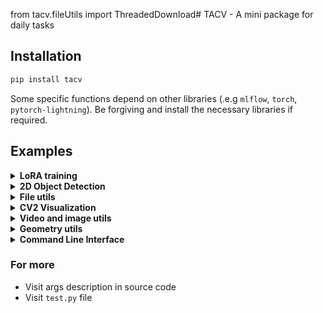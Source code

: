 from tacv.fileUtils import ThreadedDownload# TACV - A mini package for daily tasks

## Installation

```bash
pip install tacv
```

Some specific functions depend on other libraries (.e.g `mlflow`, `torch`, `pytorch-lightning`). Be forgiving and install the necessary libraries if required.

## Examples

<details>
<summary> <b>LoRA training</b></summary>

Adding LoRA to your model and start training as usual with minimal code changes.

1. Define a boilerplate class that inherit both AnyLoRA and the model you want to play, in this case GPTNeoForCausalLM

```python
from tacv.torch import AnyLoRA
from transformers import GPTNeoForCausalLM


class GPTNeoLoRA(GPTNeoForCausalLM, AnyLoRA):
    def __init__(self, config):
        GPTNeoForCausalLM.__init__(self, config)
```

2. Add LoRA to layers that you think it could bring the training benefit, here we choose the Key and Value matrices in
   all self-attention blocks

```python
# init your LoRA model
model = GPTNeoLoRA.from_pretrained("EleutherAI/gpt-neo-1.3B", low_cpu_mem_usage=True)

model.init_lora(rank=8, layers_contain=["k_proj", "v_proj"])

# Also give "layers_end_with" and "layers_start_with" a try
model.init_lora(rank=4, layers_end_with="q_proj", layers_start_with="wte")

# drop grad of all other layers before training
model.mark_only_lora_as_trainable(bias="none")
```

3. The rest of training is as usual, just as you have done before using AnyLoRA.
4. Save and load LoRA weights.

```python
# save LoRA
model.save_lora("lora.pth")
# load LoRA for inference
model.load_lora("lora.pth")
```

Want more control over the training and mode behavior, visit my example of fine-tuning a GPT-Neo model for Vietnamese
at `tacv/torch/example_lora.py`


</details>


<details>
<summary> <b>2D Object Detection</b></summary>

For now, CenterNet is supported. However, use it as prototype purpose only, there is no official benchmark on accuracy.

#### Train with your own dataset

* First, create a config file for training/model config, see full config at `tacv/detection/sample_config.yml`.

```yaml
input_size: &input_size [ 224,448 ]
max_object: &max_obj 16
num_classes: &num_classes 5
train_config:
  gpus: 0 # 0 means CPU, N means using N available GPU(s) for training
  epoch: 600
  batch_size: 32
  shuffle: True
  num_workers: 4
  learning_rate: 0.0001
  lr_decay_milestones: [ 80,160 ]
  lr_decay_gamma: 0.5
  weight_decay: 0.01
  checkpoint_frequency: 1
  amp: True
  unfreeze_bbone_epoch: 200
  initial_denom_lr: 5
  loss_hm_offset_wh_weights: [ 1, 1, 0.1 ]
  callback:
    monitor: "val_loss"
    dirpath: "logs/exp_name_1"
    save_top_k: 20
    mode: "min"
val_config:
  batch_size: 1
  checkpoint: ""
model:
  num_classes: *num_classes
  backbone_layers: 18
  head_conv_channel: 64
  max_object: *max_obj
  input_shape: *input_size
```

* Second, create your own Dataset class that returns data as described in the `__getitem__()` method, see following
  example:

```python
from torch.utils.data import Dataset
import torch


class MockDataset(Dataset):
    def __init__(self, max_objs, input_shape_HW):
        self.max_objs = max_objs
        self.input_shape_HW = input_shape_HW

    def __getitem__(self, item):
        # read your image
        # image = cv2.imread(your image path)
        # do any transform operation, then return a tensor
        image = torch.rand(3, self.input_shape_HW[0], self.input_shape_HW[1])  # Shape = (3, InputShape, W)
        annos = torch.rand(self.max_objs,
                           5)  # Shape = (MaxObjs x 5) , each row presents for (x,y,w,h,class_id) relative to input shape
        masks = torch.zeros(
            self.max_objs)  # Shape = (MaxObjs,)  each value is False or True (1 indicates having object)
        masks[0:3] = True
        return {"image": image, "annos": annos, "masks": masks}

    def __len__(self):
        return 1000
```

* Init `CenterNetTrainer` and here we go

```python
from tacv.detection import CenterNetTrainer
from torch.utils.data import random_split

config_path = "tacv/detection/sample_config.yml"
max_objs = 16  # read from config file
input_shape = (224, 448)  # read from config file
dataset = MockDataset(max_objs=max_objs, input_shape_HW=input_shape)  # Replace with your custom dataset
train_set, val_set = random_split(dataset, [900, 100])

trainer = CenterNetTrainer(train_set, val_set, config_path)
trainer.train()
```

#### Inference on single image

```python
import cv2
import torch
from tacv.detection import load_centernet_model_with_config
from tacv.detection import infer

if __name__ == "__main__":
    config_path = "/home/tu/Projects/PycharmProjects/TaCV/tacv/detection/sample_config.yml"

    device = "cuda:0" if torch.cuda.is_available() else "cpu"
    model = load_centernet_model_with_config(config_path, load_bbone_pretrained=False)
    model.load_state_dict("your_checkpoint.pth")
    model.eval()
    model.to(device)

    image = cv2.imread("your_image.png")
    bboxes = infer(model, image, device)
    print(bboxes)  # list of detections in format (xc,yc,w,h,class_id,confidence_score)
```

</details>

<details>
<summary> <b>File utils</b></summary>

### File utils

#### Get all file paths from a directory

```python
from tacv.fileUtils import get_all_files

file_paths = get_all_files("dir_name")
```

Returns a list of file absolute paths, for example

```
['./venvCondaTest/x86_64-conda_cos6-linux-gnu/bin/ld', './venvCondaTest/conda-meta/_libgcc_mutex-0.1-main.json', './venvCondaTest/conda-meta/xz-5.2.5-h7b6447c_0.json', './venvCondaTest/conda-meta/wheel-0.37.1-pyhd3eb1b0_0.json', './venvCondaTest/conda-meta/setuptools-58.0.4-py36h06a4308_0.json', './venvCondaTest/conda-meta/ca-certificates-2021.10.26-h06a4308_2.json', './venvCondaTest/conda-meta/readline-8.1.2-h7f8727e_1.json', './venvCondaTest/conda-meta/sqlite-3.37.2-hc218d9a_0.json', './venvCondaTest/conda-meta/libgcc-ng-9.3.0-h5101ec6_17.json', './venvCondaTest/conda-meta/ncurses-6.3-h7f8727e_2.json']
```

#### Save/load json data to/from file

```python
from tacv.fileUtils import save_json, load_json

json_file = "myfile.json"
json_data = {"name": "Ta", "age": 100}
# save json
save_json(json_file, json_data)
# load json
json_data = load_json(json_file)
```

#### Multi-threaded file downloader

```python
from tacv.fileUtils import ThreadedDownload

urls = [
    'http://localhost:11223/210207000111980_3_124202.jpg',
    'http://localhost:11223/210430000373373_3_407200.jpg',
    'http://localhost:11223/210426000324979_3_356188.jpg',
    'http://localhost:11223/200819000060994_3_78314.png'
]
downloader = ThreadedDownload(urls, "/home/tu/Desktop/LabelStudio", False, thread_count=3, url_tries=3)

print(f'Downloading {len(urls)} files')
downloader.run()
print(f'Downloaded {len(downloader.report["success"])} of {len(urls)}')
```

</details>

<details>
<summary> <b>CV2 Visualization</b></summary>

#### Draw 2D points onto an image

```python
import cv2
from tacv.visual import draw_points

image = cv2.imread("myimage.jpg")
points = [(18, 19), (55, 55), (102, 22), (66, 22)]
draw_points(image, points, circular=True, color=(0, 255, 0), thickness=2)
cv2.imwrite("new_image.jpg", image)
```

</details>

<details>
<summary> <b>Video and image utils</b></summary>

#### Synthesize a video from images

```python
from tacv.video import images2video

image_dir = "my_images"  # directory containing images in the same format
video_path = "tacv_test.mp4"  # path to save the synthesized video
# common use case
images2video(image_dir, video_path, fps=24, image_ext=None, sort=False)
```

Parameters:

* `fps`: default = 24
* `image_ext`: a string, specify image extension to synthesize the video, for example (`jpg`, `png`,...). If it
  is `None`. All images will be grabbed. Default is `None`.
* `sort`: `True` or `False`. Indicate if the images should be sorted by name before synthesizing the video. Default
  is `True`.

#### Extract images from a video

```python
from tacv.video import video2images

video_path = "tacv_test.mp4"  # path to video to be extracted to images
image_dir = "my_images"  # directory to save the extracted images
video2images(video_path, image_dir, exist_ok=False, image_ext="jpg", verbose=True)
```

Parameters:

* `exist_ok`: default is False. If `image_dir` already contains images and this flag is `False`. The process will be
  cancel, otherwise it continues.
* `image_ext`: a string, specify image extension, for example (`jpg`, `png`,...). If it is `None`. All images will be
  grabbed. Default is `None`.
* `verbose`: `True` or `False`. Set it to `True` to view the extracting process. Default is `True`.

</details>

<details>
<summary> <b>Geometry utils</b></summary>

#### Calculate 2D IOU of two polygons

```python
from tacv.geometry import iou_2d

polygon_1 = [[0, 0], [10, 10], [0, 10]]
polygon_2 = [[0, 20], [10, 10], [0, 0]]
print(iou_2d(polygon_1, polygon_2))
```

</details>
<details>
<summary> <b>Command Line Interface</b></summary>

#### Synthesize a video from images

```bash
tacv_i2v image_dir video_path [optional: fps image_ext]
```

#### Extract images from a video

```bash
tacv_v2i video_path image_dir
```

</details>

### For more

* Visit args description in source code
* Visit `test.py` file